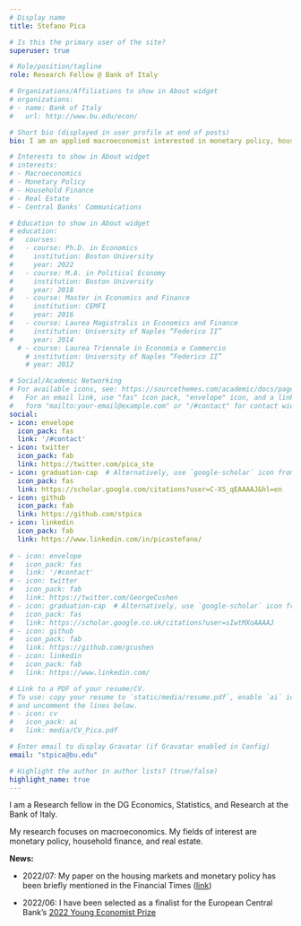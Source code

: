 ```yaml
---
# Display name
title: Stefano Pica

# Is this the primary user of the site?
superuser: true

# Role/position/tagline
role: Research Fellow @ Bank of Italy

# Organizations/Affiliations to show in About widget
# organizations:
# - name: Bank of Italy
#   url: http://www.bu.edu/econ/

# Short bio (displayed in user profile at end of posts)
bio: I am an applied macroeconomist interested in monetary policy, household finance, and real estate.

# Interests to show in About widget
# interests:
# - Macroeconomics
# - Monetary Policy
# - Household Finance
# - Real Estate
# - Central Banks' Communications

# Education to show in About widget
# education:
#   courses:
#   - course: Ph.D. in Economics
#     institution: Boston University
#     year: 2022
#   - course: M.A. in Political Economy
#     institution: Boston University
#     year: 2018
#   - course: Master in Economics and Finance
#     institution: CEMFI
#     year: 2016
#   - course: Laurea Magistralis in Economics and Finance
#     institution: University of Naples “Federico II”
#     year: 2014
  # - course: Laurea Triennale in Economia e Commercio
    # institution: University of Naples “Federico II”
    # year: 2012

# Social/Academic Networking
# For available icons, see: https://sourcethemes.com/academic/docs/page-builder/#icons
#   For an email link, use "fas" icon pack, "envelope" icon, and a link in the
#   form "mailto:your-email@example.com" or "/#contact" for contact widget.
social:
- icon: envelope
  icon_pack: fas
  link: '/#contact'
- icon: twitter
  icon_pack: fab
  link: https://twitter.com/pica_ste
- icon: graduation-cap  # Alternatively, use `google-scholar` icon from `ai` icon pack
  icon_pack: fas
  link: https://scholar.google.com/citations?user=C-XS_qEAAAAJ&hl=en
- icon: github
  icon_pack: fab
  link: https://github.com/stpica
- icon: linkedin
  icon_pack: fab
  link: https://www.linkedin.com/in/picastefano/
  
# - icon: envelope
#   icon_pack: fas
#   link: '/#contact'
# - icon: twitter
#   icon_pack: fab
#   link: https://twitter.com/GeorgeCushen
# - icon: graduation-cap  # Alternatively, use `google-scholar` icon from `ai` icon pack
#   icon_pack: fas
#   link: https://scholar.google.co.uk/citations?user=sIwtMXoAAAAJ
# - icon: github
#   icon_pack: fab
#   link: https://github.com/gcushen
# - icon: linkedin
#   icon_pack: fab
#   link: https://www.linkedin.com/

# Link to a PDF of your resume/CV.
# To use: copy your resume to `static/media/resume.pdf`, enable `ai` icons in `params.toml`, 
# and uncomment the lines below.
# - icon: cv
#   icon_pack: ai
#   link: media/CV_Pica.pdf

# Enter email to display Gravatar (if Gravatar enabled in Config)
email: "stpica@bu.edu"

# Highlight the author in author lists? (true/false)
highlight_name: true
---
```


I am a Research fellow in the DG Economics, Statistics, and Research at the Bank of Italy.

My research focuses on macroeconomics. My fields of interest are monetary policy, household finance, and real estate.

<!-- <span style="color:red"> **[News]:** </span> -->
<span> **News:** </span>

- 2022/07: My paper on the housing markets and monetary policy has been briefly mentioned in the Financial Times ([link](https://www.ft.com/content/64487d95-f58c-4131-b27e-e7a3b68dfdce))

- 2022/06: I have been selected as a finalist for the European Central Bank’s [2022 Young Economist Prize](https://www.ecb.europa.eu/pub/conferences/ecbforum/YE_competition/html/index.en.html)


<!-- <span> **Upcoming Presentations:** </span>

- 2022/05: [Mortgage Market Research Conference](<https://www.philadelphiafed.org/calendar-of-events/mortgage-market-research-conference-2022>), Philadelphia FED

- 2022/04: [Theories and Methods in Macroeconomics 2022](<https://t2m2022.sciencesconf.org/resource/page/id/4#B2>), King's College London -->


<!-- I am on Job Market and available for interviews at the EJME 2021 and at the ASSA 2022. -->

<!-- <span style="color:red"> **[News]:** </span> I will be presenting my job market paper at the [European Winter Meetings of the Econometric Society 2021](https://www.ub.edu/school-economics/ewmes) at 4pm CET on 12/15/2021. "Attending the conference is free for non-presenters to make it easy for interviewers to attend, but they will need to register." -->

<!-- A complete list of my research projects is outlined in my [research page](https://www.stefanopica.com/research/). -->

<!-- I am currently visiting the European Central Bank as part of the [Summer Research Graduate Programme](https://www.ecb.europa.eu/pub/economic-research/programmes/graduate/html/index.en.html). -->

<!-- <span style="color:red"> **[News]:** </span> During Summer 2021, I will be visiting the European Central Bank as part of the [Summer Research Graduate Programme](https://www.ecb.europa.eu/pub/economic-research/programmes/graduate/html/index.en.html). -->

<!-- {{< icon name="download" pack="fas" >}} Download my {{< staticref "media/CV_Pica.pdf" "newtab" >}}curriculum vitae{{< /staticref >}}. -->

<!-- My research focuses on the interaction between monetary policy and the housing market, using household surveys to inform models. I am also interested in uncovering the effects of central banks’ communications on the macroeconomy using text analysis. You can find the list of my research projects in my [research page](https://www.stefanopica.com/research/). -->

<!-- I have [teaching](https://stpica.github.io/teaching/) experience at the graduate level as instructor of the first-year PhD macroeconomics course at Boston University. -->
